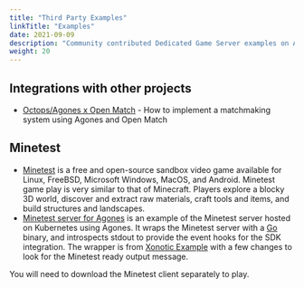 ```yaml
---
title: "Third Party Examples"
linkTitle: "Examples"
date: 2021-09-09
description: "Community contributed Dedicated Game Server examples on Agones."
weight: 20
---
```


## Integrations with other projects

* [Octops/Agones x Open Match](https://github.com/Octops/agones-discover-openmatch) - How to implement a matchmaking 
  system using Agones and Open Match

## Minetest

* [Minetest](https://www.minetest.net/) is a free and open-source sandbox video game available for Linux, FreeBSD, 
Microsoft Windows, MacOS, and Android. Minetest game play is very similar to that of Minecraft. Players explore a blocky 3D world, discover and extract raw materials, craft tools and items, and build structures and landscapes. 
* [Minetest server for Agones](https://github.com/paulhkim80/agones-example-minetest) is an example of the Minetest 
  server hosted on Kubernetes using Agones. It wraps the Minetest server with a [Go](https://golang.org) binary, and introspects stdout to provide the event hooks for the SDK integration. The wrapper is from [Xonotic Example](https://github.com/googleforgames/agones/blob/main/examples/xonotic/main.go) with a few changes to look for the Minetest ready output message.  

You will need to download the Minetest client separately to play.
